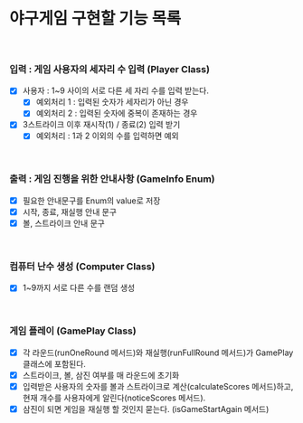 # 야구게임 구현할 기능 목록 
<br>

### 입력 : 게임 사용자의 세자리 수 입력 (Player Class)

- [x] 사용자 : 1~9 사이의 서로 다른 세 자리 수를 입력 받는다.
  - [x]  예외처리 1 : 입력된 숫자가 세자리가 아닌 경우 
  - [x]  예외처리 2 : 입력된 숫자에 중복이 존재하는 경우
- [x] 3스트라이크 이후 재시작(1) / 종료(2) 입력 받기
  - [x] 예외처리 : 1과 2 이외의 수를 입력하면 예외

<br>

### 출력 : 게임 진행을 위한 안내사항 (GameInfo Enum)
- [x] 필요한 안내문구를 Enum의 value로 저장
- [x] 시작, 종료, 재실행 안내 문구
- [x] 볼, 스트라이크 안내 문구

<br>

### 컴퓨터 난수 생성 (Computer Class)
- [x] 1~9까지 서로 다른 수를 랜덤 생성

<br>

### 게임 플레이 (GamePlay Class)
- [x] 각 라운드(runOneRound 메서드)와 재실행(runFullRound 메서드)가 GamePlay 클래스에 포함된다.
- [x] 스트라이크, 볼, 삼진 여부를 매 라운드에 초기화 
- [x] 입력받은 사용자의 숫자를 볼과 스트라이크로 계산(calculateScores 메서드)하고, 현재 개수를 사용자에게 알린다(noticeScores 메서드).
- [x] 삼진이 되면 게임을 재실행 할 것인지 묻는다. (isGameStartAgain 메서드)

<br>